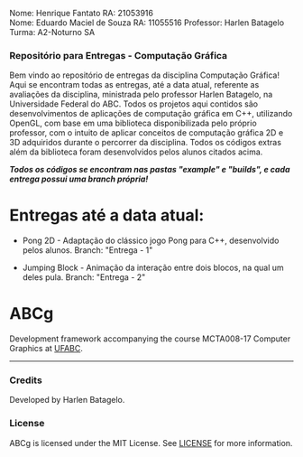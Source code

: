 Nome: Henrique Fantato                                                                                                   RA: 21053916         
Nome: Eduardo Maciel de Souza                                                                                            RA: 11055516
Professor: Harlen Batagelo                                                                                       Turma: A2-Noturno SA
       
### Repositório para Entregas - Computação Gráfica

 Bem vindo ao repositório de entregas da disciplina Computação Gráfica! Aqui se encontram todas as entregas, até a data atual, 
referente as avaliações da disciplina, ministrada pelo professor Harlen Batagelo, na Universidade Federal do ABC. Todos os 
projetos aqui contidos são desenvolvimentos de aplicações de computação gráfica em C++, utilizando OpenGL, com base em uma 
biblioteca disponibilizada pelo próprio professor, com o intuito de aplicar conceitos de computação gráfica 2D e 3D adquiridos
durante o percorrer da disciplina. Todos os códigos extras além da biblioteca foram desenvolvidos pelos alunos citados acima.

***Todos os códigos se encontram nas pastas "example" e "builds", e cada entrega possui uma branch própria!***

# Entregas até a data atual:
       
 - Pong 2D - Adaptação do clássico jogo Pong para C++, desenvolvido pelos alunos. Branch: "Entrega - 1"
 
 - Jumping Block - Animação da interação entre dois blocos, na qual um deles pula. Branch: "Entrega - 2"




ABCg
======

Development framework accompanying the course MCTA008-17 Computer Graphics at [UFABC](https://www.ufabc.edu.br/).

----

### Credits

Developed by Harlen Batagelo.

### License

ABCg is licensed under the MIT License. See [LICENSE](https://github.com/hbatagelo/abcg/blob/main/LICENSE) for more information.
